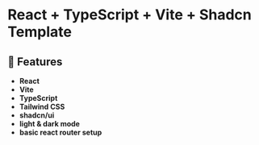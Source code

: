 # React + TypeScript + Vite + Shadcn Template

## 🎉 Features

- **React**
- **Vite**
- **TypeScript**
- **Tailwind CSS**
- **shadcn/ui**
- **light & dark mode**
- **basic react router setup**
